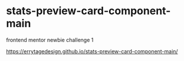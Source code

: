 # stats-preview-card-component-main
 frontend mentor newbie challenge 1

https://errytagedesign.github.io/stats-preview-card-component-main/


